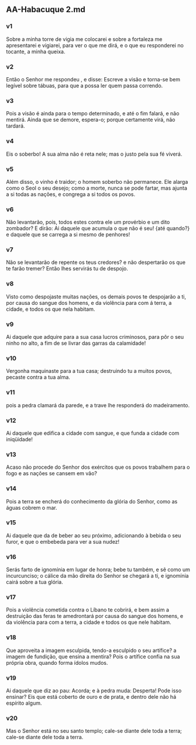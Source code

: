 ## AA-Habacuque 2.md
### v1
 Sobre a minha torre de vigia me colocarei e sobre a fortaleza me apresentarei e vigiarei, para ver o que me dirá, e o que eu responderei no tocante, a minha queixa.
### v2
 Então o Senhor me respondeu , e disse: Escreve a visão e torna-se bem legível sobre tábuas, para que a possa ler quem passa correndo.
### v3
 Pois a visão é ainda para o tempo determinado, e até o fim falará, e não mentirá. Ainda que se demore, espera-o; porque certamente virá, não tardará.
### v4
 Eis o soberbo! A sua alma não é reta nele; mas o justo pela sua fé viverá.
### v5
 Além disso, o vinho é traidor; o homem soberbo não permanece. Ele alarga como o Seol o seu desejo; como a morte, nunca se pode fartar, mas ajunta a si todas as nações, e congrega a si todos os povos.
### v6
 Não levantarão, pois, todos estes contra ele um provérbio e um dito zombador? E dirão: Ai daquele que acumula o que não é seu! {até quando?} e daquele que se carrega a si mesmo de penhores!
### v7
 Não se levantarão de repente os teus credores? e não despertarão os que te farão tremer? Então lhes servirás tu de despojo.
### v8
 Visto como despojaste muitas nações, os demais povos te despojarão a ti, por causa do sangue dos homens, e da violência para com á terra, a cidade, e todos os que nela habitam.
### v9
 Ai daquele que adquire para a sua casa lucros criminosos, para pôr o seu ninho no alto, a fim de se livrar das garras da calamidade!
### v10
 Vergonha maquinaste para a tua casa; destruindo tu a muitos povos, pecaste contra a tua alma.
### v11
 pois a pedra clamará da parede, e a trave lhe responderá do madeiramento.
### v12
 Ai daquele que edifica a cidade com sangue, e que funda a cidade com iniqüidade!
### v13
 Acaso não procede do Senhor dos exércitos que os povos trabalhem para o fogo e as nações se cansem em vão?
### v14
 Pois a terra se encherá do conhecimento da glória do Senhor, como as águas cobrem o mar.
### v15
 Ai daquele que da de beber ao seu próximo, adicionando à bebida o seu furor, e que o embebeda para ver a sua nudez!
### v16
 Serás farto de ignomínia em lugar de honra; bebe tu também, e sê como um incurcunciso; o cálice da mão direita do Senhor se chegará a ti, e ignomínia cairá sobre a tua glória.
### v17
 Pois a violência cometida contra o Líbano te cobrirá, e bem assim a destruição das feras te amedrontará por causa do sangue dos homens, e da violência para com a terra, a cidade e todos os que nele habitam.
### v18
 Que aproveita a imagem esculpida, tendo-a esculpido o seu artífice? a imagem de fundição, que ensina a mentira? Pois o artífice confia na sua própria obra, quando forma ídolos mudos.
### v19
 Ai daquele que diz ao pau: Acorda; e à pedra muda: Desperta! Pode isso ensinar? Eis que está coberto de ouro e de prata, e dentro dele não há espírito algum.
### v20
 Mas o Senhor está no seu santo templo; cale-se diante dele toda a terra; cale-se diante dele toda a terra.
